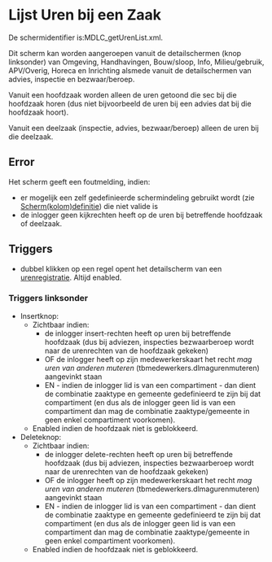 # Lijst Uren bij een Zaak

De schermidentifier is:MDLC_getUrenList.xml.

Dit scherm kan worden aangeroepen vanuit de detailschermen (knop linksonder) van Omgeving, Handhavingen, Bouw/sloop, Info, Milieu/gebruik, APV/Overig, Horeca en Inrichting alsmede vanuit de detailschermen van advies, inspectie en bezwaar/beroep.

Vanuit een hoofdzaak worden alleen de uren getoond die sec bij die hoofdzaak horen (dus niet bijvoorbeeld de uren bij een advies dat bij die hoofdzaak hoort).

Vanuit een deelzaak (inspectie, advies, bezwaar/beroep) alleen de uren bij die deelzaak.

## Error

Het scherm geeft een foutmelding, indien:

* er mogelijk een zelf gedefinieerde schermindeling gebruikt wordt (zie [Scherm(kolom)definitie](/docs/instellen_inrichten/schermdefinitie.md)) die niet valide is
* de inlogger geen kijkrechten heeft op de uren bij betreffende hoofdzaak of deelzaak.

## Triggers

* dubbel klikken op een regel opent het detailscherm van een [urenregistratie](/docs/probleemoplossing/module_overstijgende_schermen/urenregistratie/detailscherm_urenregistratie.md). Altijd enabled.

### Triggers linksonder

* Insertknop:
  * Zichtbaar indien:
    * de inlogger insert-rechten heeft op uren bij betreffende hoofdzaak (dus bij adviezen, inspecties bezwaarberoep wordt naar de urenrechten van de hoofdzaak gekeken)
    * OF de inlogger heeft op zijn medewerkerskaart het recht *mag uren van anderen muteren* (tbmedewerkers.dlmagurenmuteren) aangevinkt staan
    * EN - indien de inlogger lid is van een compartiment - dan dient de combinatie zaaktype en gemeente gedefinieerd te zijn bij dat compartiment (en dus als de inlogger geen lid is van een compartiment dan mag de combinatie zaaktype/gemeente in geen enkel compartiment voorkomen).
  * Enabled indien de hoofdzaak niet is geblokkeerd.
* Deleteknop:
  * Zichtbaar indien:
    * de inlogger delete-rechten heeft op uren bij betreffende hoofdzaak (dus bij adviezen, inspecties bezwaarberoep wordt naar de urenrechten van de hoofdzaak gekeken)
    * OF de inlogger heeft op zijn medewerkerskaart het recht *mag uren van anderen muteren* (tbmedewerkers.dlmagurenmuteren) aangevinkt staan
    * EN - indien de inlogger lid is van een compartiment - dan dient de combinatie zaaktype en gemeente gedefinieerd te zijn bij dat compartiment (en dus als de inlogger geen lid is van een compartiment dan mag de combinatie zaaktype/gemeente in geen enkel compartiment voorkomen).
  * Enabled indien de hoofdzaak niet is geblokkeerd.
